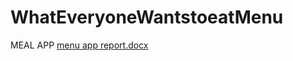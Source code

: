 # WhatEveryoneWantstoeatMenu
MEAL APP
[menu app report.docx](https://github.com/user-attachments/files/19576158/menu.app.report.docx)
